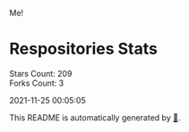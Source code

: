 Me!

# Respositories Stats
Stars Count: 209  
Forks Count: 3

2021-11-25 00:05:05  

This README is automatically generated by [🐰](https://github.com/rnitta/rnitta).
